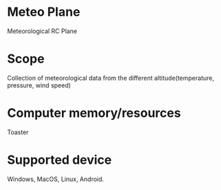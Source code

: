 # Meteo Plane
 Meteorological RC Plane

# Scope
Collection of meteorological data from the different altitude(temperature, pressure, wind speed)

# Computer memory/resources
Toaster

# Supported device
Windows, MacOS, Linux, Android.

